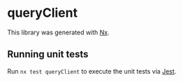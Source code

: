 # queryClient

This library was generated with [Nx](https://nx.dev).

## Running unit tests

Run `nx test queryClient` to execute the unit tests via [Jest](https://jestjs.io).
